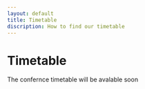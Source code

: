 ```yaml
---
layout: default
title: Timetable
discription: How to find our timetable
---
```


# Timetable
The confernce timetable will be avalable soon
